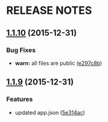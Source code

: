 # RELEASE NOTES

<a name="1.1.10"></a>
## [1.1.10](https://github.com/mariiapaniutina/js_application_design/compare/v1.1.9...v1.1.10) (2015-12-31)


### Bug Fixes

* **warn:** all files are public ([e297c8b](https://github.com/mariiapaniutina/js_application_design/commit/e297c8b))



<a name="1.1.9"></a>
## [1.1.9](https://github.com/mariiapaniutina/js_application_design/compare/v1.1.8...v1.1.9) (2015-12-31)


### Features

* updated app.json ([5e314ac](https://github.com/mariiapaniutina/js_application_design/commit/5e314ac))
